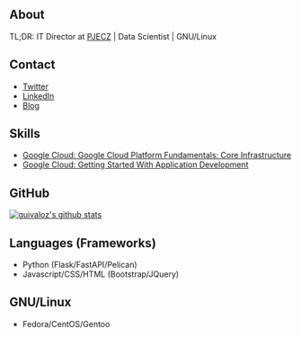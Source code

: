 ## About

TL;DR: IT Director at [PJECZ](https://www.pjecz.gob.mx) | Data Scientist | GNU/Linux

## Contact

- [Twitter](https://twitter.com/guivaloz)
- [LinkedIn](https://www.linkedin.com/in/guivaloz/)
- [Blog](https://movimientolibre.com/)

## Skills

- [Google Cloud: Google Cloud Platform Fundamentals: Core Infrastructure](https://www.coursera.org/account/accomplishments/verify/75LY3F5LM57E)
- [Google Cloud: Getting Started With Application Development](https://www.coursera.org/account/accomplishments/verify/T24NTA2ZYV5H)

## GitHub

[![guivaloz's github stats](https://github-readme-stats.vercel.app/api?username=guivaloz&count_private=true&show_icons=true&theme=radical&hide_rank=false)](https://github.com/anuraghazra/github-readme-stats)

## Languages (Frameworks)

- Python (Flask/FastAPI/Pelican)
- Javascript/CSS/HTML (Bootstrap/JQuery)

## GNU/Linux

- Fedora/CentOS/Gentoo
